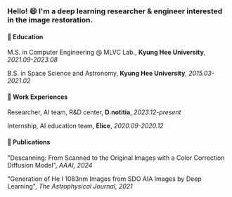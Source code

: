 ### Hello! 😄 I'm a deep learning researcher & engineer interested in the image restoration.

#### :book: Education

M.S. in Computer Engineering @ MLVC Lab., **Kyung Hee University**, _2021.09-2023.08_

B.S. in Space Science and Astronomy, **Kyung Hee University**, _2015.03-2021.02_

#### :briefcase: Work Experiences

Researcher, AI team, R&D center, **D.notitia**, _2023.12-present_

Internship, AI education team, **Elice**, _2020.09-2020.12_

#### :newspaper: Publications

"Descanning: From Scanned to the Original Images with a Color Correction Diffusion Model", _AAAI, 2024_

"Generation of He I 1083nm Images from SDO AIA Images by Deep Learning", _The Astrophysical Journal, 2021_

<!--
- 🔭 I’m currently working on ...
- 🌱 I’m currently learning ...
- 👯 I’m looking to collaborate on ...
- 🤔 I’m looking for help with ...
- 💬 Ask me about ...
- 📫 How to reach me: ...
- 😄 Pronouns: ...
- ⚡ Fun fact: ...
-->
